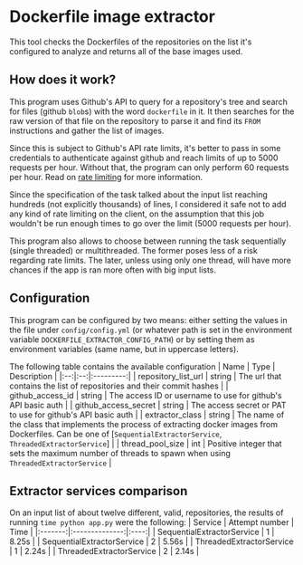 # Dockerfile image extractor
This tool checks the Dockerfiles of the repositories on the list it's configured to analyze and returns all of the base images used.

## How does it work?
This program uses Github's API to query for a repository's tree and search for files (github `blob`s) with the word `dockerfile` in it.
It then searches for the raw version of that file on the repository to parse it and find its `FROM` instructions and gather the list of images.

Since this is subject to Github's API rate limits, it's better to pass in some credentials to authenticate against github and reach limits of up to 5000 requests per hour. Without that, the program can only perform 60 requests per hour. Read on [rate limiting](https://docs.github.com/en/rest/overview/resources-in-the-rest-api#requests-from-personal-accounts) for more information.

Since the specification of the task talked about the input list reaching hundreds (not explicitly thousands) of lines, I considered it safe not to add any kind of rate limiting on the client, on the assumption that this job wouldn't be run enough times to go over the limit (5000 requests per hour).

This program also allows to choose between running the task sequentially (single threaded) or multithreaded. The former poses less of a risk regarding rate limits. The later, unless using only one thread, will have more chances if the app is ran more often with big input lists.

## Configuration
This program can be configured by two means: either setting the values in the file under `config/config.yml` (or whatever path is set in the environment variable `DOCKERFILE_EXTRACTOR_CONFIG_PATH`) or by setting them as environment variables (same name, but in uppercase letters).

The following table contains the available configuration
| Name | Type | Description |
|:--:|:--:|:---------:|
| repository_list_url | string | The url that contains the list of repositories and their commit hashes |
| github_access_id | string | The access ID or username to use for github's API basic auth |
| github_access_secret | string | The access secret or PAT to use for github's API basic auth |
| extractor_class | string | The name of the class that implements the process of extracting docker images from Dockerfiles. Can be one of [`SequentialExtractorService`, `ThreadedExtractorService`]   |
| thread_pool_size | int | Positive integer that sets the maximum number of threads to spawn when using `ThreadedExtractorService` |

## Extractor services comparison
On an input list of about twelve different, valid, repositories, the results of running `time python app.py` were the following:
| Service | Attempt number | Time |
|:-------:|:--------------:|:----:|
| SequentialExtractorService | 1 | 8.25s |
| SequentialExtractorService | 2 | 5.56s |
| ThreadedExtractorService | 1 | 2.24s |
| ThreadedExtractorService | 2 | 2.14s |
